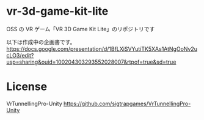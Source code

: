# vr-3d-game-kit-lite

OSS の VR ゲーム「VR 3D Game Kit Lite」のリポジトリです

以下は作成中の企画書です。
https://docs.google.com/presentation/d/1BfLXiSVYutiTK5XAs1AtNgOoNv2ucLO3/edit?usp=sharing&ouid=100204303293552028007&rtpof=true&sd=true

# License

VrTunnellingPro-Unity
https://github.com/sigtrapgames/VrTunnellingPro-Unity
